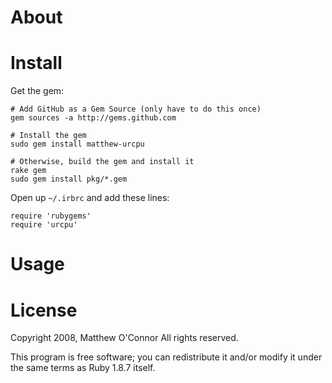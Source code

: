 About
=====

Install
=======

Get the gem:

    # Add GitHub as a Gem Source (only have to do this once)
    gem sources -a http://gems.github.com
    
    # Install the gem
    sudo gem install matthew-urcpu
    
    # Otherwise, build the gem and install it
    rake gem
    sudo gem install pkg/*.gem

Open up `~/.irbrc` and add these lines:

    require 'rubygems'
    require 'urcpu'
    
Usage
=====

License
=======

Copyright 2008, Matthew O'Connor All rights reserved.

This program is free software; you can redistribute it and/or modify it under
the same terms as Ruby 1.8.7 itself.
